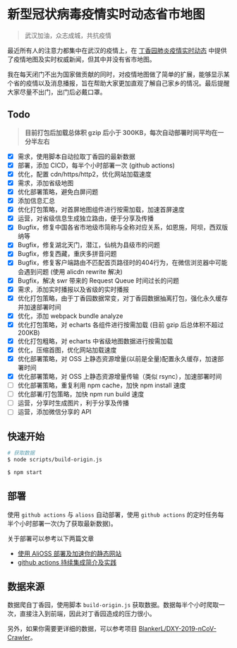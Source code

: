 # 新型冠状病毒疫情实时动态省市地图

> 武汉加油，众志成城，共抗疫情

最近所有人的注意力都集中在武汉的疫情上，在 [丁香园肺炎疫情实时动态](https://3g.dxy.cn/newh5/view/pneumonia?from=timeline) 中提供了疫情地图及实时权威新闻，但其中并没有省市地图。

我在每天闭门不出为国家做贡献的同时，对疫情地图做了简单的扩展，能够显示某个省的疫情以及消息播报，旨在帮助大家更加直观了解自己家乡的情况。最后提醒大家尽量不出门，出门后必戴口罩。

## Todo

> **目前打包后加载总体积 gzip 后小于 300KB，每次自动部署时间平均在一分半左右**

+ [x] 需求，使用脚本自动拉取丁香园的最新数据
+ [x] 部署，添加 CICD，每半个小时部署一次 (github actions)
+ [x] 优化，配置 cdn/https/http2，优化网站加载速度
+ [x] 需求，添加省级地图
+ [x] 优化部署策略，避免白屏问题
+ [x] 添加信息汇总
+ [x] 优化打包策略，对首屏地图组件进行按需加载，加速首屏速度
+ [x] 运营，对省级信息生成独立路由，便于分享及传播
+ [x] Bugfix，修复中国各省市地级市简称与全称对应关系，如恩施，阿坝，西双版纳等
+ [x] Bugfix，修复湖北天门，潜江，仙桃为县级市的问题
+ [x] Bugfix，修复西藏，重庆多拼音问题
+ [x] Bugfix，修复客户端路由不匹配首页路径时的404行为，在微信浏览器中可能会遇到问题 (使用 alicdn rewrite 解决)
+ [x] Bugfix，解决 swr 带来的 Request Queue 时间过长的问题
+ [x] 需求，添加实时播报以及省级的实时播报
+ [x] 优化打包策略，由于丁香园数据常变，对丁香园数据抽离打包，强化永久缓存并加速部署时间
+ [x] 优化，添加 webpack bundle analyze
+ [x] 优化打包策略，对 echarts 各组件进行按需加载 (目前 gzip 后总体积不超过 200KB)
+ [x] 优化打包粗略，对 echarts 中省级地图数据进行按需加载
+ [x] 优化，压缩首图，优化网站加载速度
+ [x] 优化部署策略，对 OSS 上静态资源增量(以前是全量)配置永久缓存，加速部署时间
+ [x] 优化部署策略，对 OSS 上静态资源增量传输（类似 rsync），加速部署时间
+ [ ] 优化部署策略，重复利用 npm cache，加快 npm install 速度
+ [ ] 优化部署/打包策略，加快 npm run build 速度
+ [ ] 运营，分享时生成图片，利于分享及传播
+ [ ] 运营，添加微信分享的 API

## 快速开始

``` bash
# 获取数据
$ node scripts/build-origin.js

$ npm start
```

## 部署

使用 `github actions` 与 `alioss` 自动部署，使用 `github actions` 的定时任务每半个小时部署一次(为了获取最新数据)。

关于部署可以参考以下两篇文章

+ [使用 AliOSS 部署及加速你的静态网站](https://github.com/shfshanyue/you-dont-need-vps/blob/master/deploy-fe-with-alioss.md)
+ [github actions 持续集成简介及实践](https://github.com/shfshanyue/you-dont-need-vps/blob/master/github-action-guide.md)

## 数据来源

数据爬自丁香园，使用脚本 `build-origin.js` 获取数据。数据每半个小时爬取一次，直接注入到前端，因此对丁香园造成的压力很小。

另外，如果你需要更详细的数据，可以参考项目 [BlankerL/DXY-2019-nCoV-Crawler](https://github.com/BlankerL/DXY-2019-nCoV-Crawler)。

